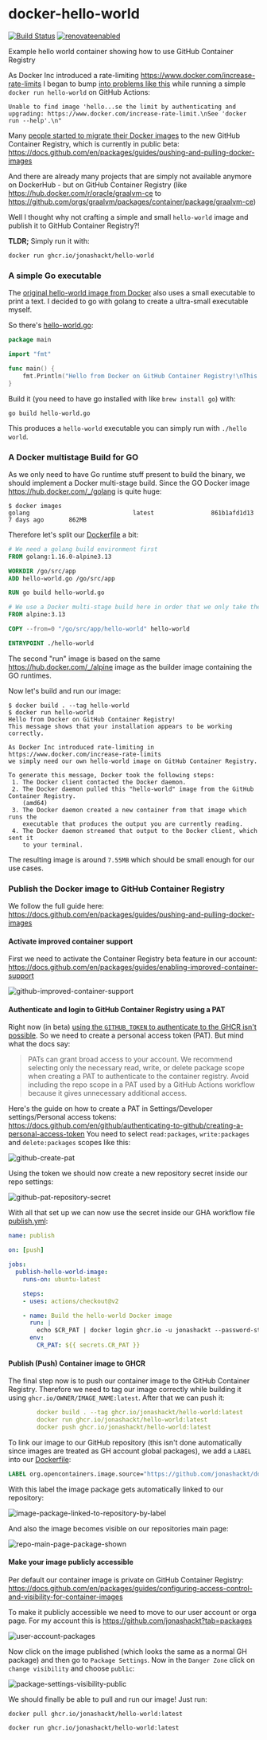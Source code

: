 # docker-hello-world
[![Build Status](https://github.com/jonashackt/docker-hello-world/workflows/publish/badge.svg)](https://github.com/jonashackt/docker-hello-world/actions)
[![renovateenabled](https://img.shields.io/badge/renovate-enabled-yellow)](https://renovatebot.com)

Example hello world container showing how to use GitHub Container Registry


As Docker Inc introduced a rate-limiting https://www.docker.com/increase-rate-limits I began to bump [into problems like this](https://github.com/jonashackt/molecule-ansible-docker-aws/runs/1968417806?check_suite_focus=true) while running a simple `docker run hello-world` on GitHub Actions:

```
Unable to find image 'hello...se the limit by authenticating and upgrading: https://www.docker.com/increase-rate-limit.\nSee 'docker run --help'.\n"
```

Many [people started to migrate their Docker images](https://medium.com/faun/migrating-my-docker-images-to-the-github-container-registry-9f304ccf0aaa) to the new GitHub Container Registry, which is currently in public beta: https://docs.github.com/en/packages/guides/pushing-and-pulling-docker-images

And there are already many projects that are simply not available anymore on DockerHub - but on GitHub Container Registry (like https://hub.docker.com/r/oracle/graalvm-ce to https://github.com/orgs/graalvm/packages/container/package/graalvm-ce)

Well I thought why not crafting a simple and small `hello-world` image and publish it to GitHub Container Registry?!

__TLDR;__ Simply run it with:

```shell
docker run ghcr.io/jonashackt/hello-world
```

### A simple Go executable

The [original hello-world image from Docker](https://github.com/docker-library/hello-world) also uses a small executable to print a text. I decided to go with golang to create a ultra-small executable myself. 

So there's [hello-world.go](hello-world.go):

```go
package main

import "fmt"

func main() {
	fmt.Println("Hello from Docker on GitHub Container Registry!\nThis message shows that your installation appears to be working correctly.\n\nAs Docker Inc introduced rate-limiting in https://www.docker.com/increase-rate-limits\nwe simply need our own hello-world image on GitHub Container Registry.\n\nTo generate this message, Docker took the following steps:\n 1. The Docker client contacted the Docker daemon.\n 2. The Docker daemon pulled this \"hello-world\" image from the GitHub Container Registry.\n    (amd64)\n 3. The Docker daemon created a new container from that image which runs the\n    executable that produces the output you are currently reading.\n 4. The Docker daemon streamed that output to the Docker client, which sent it\n    to your terminal.\n\n")
}
```

Build it (you need to have go installed with like `brew install go`) with:

```shell
go build hello-world.go
```

This produces a `hello-world` executable you can simply run with `./hello world`.


### A Docker multistage Build for GO

As we only need to have Go runtime stuff present to build the binary, we should implement a Docker multi-stage build. Since the GO Docker image https://hub.docker.com/_/golang is quite huge:
```shell
$ docker images
golang                             latest                861b1afd1d13   7 days ago       862MB
```

Therefore let's split our [Dockerfile](Dockerfile) a bit:

```dockerfile
# We need a golang build environment first
FROM golang:1.16.0-alpine3.13

WORKDIR /go/src/app
ADD hello-world.go /go/src/app

RUN go build hello-world.go

# We use a Docker multi-stage build here in order that we only take the compiled go executable
FROM alpine:3.13

COPY --from=0 "/go/src/app/hello-world" hello-world

ENTRYPOINT ./hello-world
```

The second "run" image is based on the same https://hub.docker.com/_/alpine image as the builder image containing the GO runtimes.

Now let's build and run our image:

```shell
$ docker build . --tag hello-world
$ docker run hello-world
Hello from Docker on GitHub Container Registry!
This message shows that your installation appears to be working correctly.

As Docker Inc introduced rate-limiting in https://www.docker.com/increase-rate-limits
we simply need our own hello-world image on GitHub Container Registry.

To generate this message, Docker took the following steps:
 1. The Docker client contacted the Docker daemon.
 2. The Docker daemon pulled this "hello-world" image from the GitHub Container Registry.
    (amd64)
 3. The Docker daemon created a new container from that image which runs the
    executable that produces the output you are currently reading.
 4. The Docker daemon streamed that output to the Docker client, which sent it
    to your terminal.
```

The resulting image is around `7.55MB` which should be small enough for our use cases.


### Publish the Docker image to GitHub Container Registry

We follow the full guide here: https://docs.github.com/en/packages/guides/pushing-and-pulling-docker-images

#### Activate improved container support

First we need to activate the Container Registry beta feature in our account: https://docs.github.com/en/packages/guides/enabling-improved-container-support

![github-improved-container-support](screenshots/github-improved-container-support.png)


#### Authenticate and login to GitHub Container Registry using a PAT

Right now (in beta) [using the `GITHUB_TOKEN` to authenticate to the GHCR isn't possible](https://docs.github.com/en/packages/guides/pushing-and-pulling-docker-images#authenticating-to-github-container-registry). So we need to create a personal access token (PAT). But mind what the docs say:

> PATs can grant broad access to your account. We recommend selecting only the necessary read, write, or delete package scope when creating a PAT to authenticate to the container registry. Avoid including the repo scope in a PAT used by a GitHub Actions workflow because it gives unnecessary additional access.

Here's the guide on how to create a PAT in Settings/Developer settings/Personal access tokens: https://docs.github.com/en/github/authenticating-to-github/creating-a-personal-access-token You need to select `read:packages`, `write:packages` and `delete:packages` scopes like this:

![github-create-pat](screenshots/github-create-pat.png)

Using the token we should now create a new repository secret inside our repo settings:

![github-pat-repository-secret](screenshots/github-pat-repository-secret.png)

With all that set up we can now use the secret inside our GHA workflow file [publish.yml](.github/workflows/publish.yml):

```yaml
name: publish

on: [push]

jobs:
  publish-hello-world-image:
    runs-on: ubuntu-latest

    steps:
    - uses: actions/checkout@v2

    - name: Build the hello-world Docker image
      run: |
        echo $CR_PAT | docker login ghcr.io -u jonashackt --password-stdin
      env:
        CR_PAT: ${{ secrets.CR_PAT }}
```

#### Publish (Push) Container image to GHCR

The final step now is to push our container image to the GitHub Container Registry. Therefore we need to tag our image correctly while building it using `ghcr.io/OWNER/IMAGE_NAME:latest`. After that we can push it:

```yaml
        docker build . --tag ghcr.io/jonashackt/hello-world:latest
        docker run ghcr.io/jonashackt/hello-world:latest
        docker push ghcr.io/jonashackt/hello-world:latest
```

To link our image to our GitHub repository (this isn't done automatically since images are treated as GH account global packages), we add a `LABEL` into our [Dockerfile](Dockerfile):

```dockerfile
LABEL org.opencontainers.image.source="https://github.com/jonashackt/docker-hello-world"
```

With this label the image package gets automatically linked to our repository:

![image-package-linked-to-repository-by-label](screenshots/image-package-linked-to-repository-by-label.png)

And also the image becomes visible on our repositories main page:

![repo-main-page-package-shown](screenshots/repo-main-page-package-shown.png)


#### Make your image publicly accessible

Per default our container image is private on GitHub Container Registry: https://docs.github.com/en/packages/guides/configuring-access-control-and-visibility-for-container-images

To make it publicly accessible we need to move to our user account or orga page. For my account this is https://github.com/jonashackt?tab=packages

![user-account-packages](screenshots/user-account-packages.png)

Now click on the image published (which looks the same as a normal GH package) and then go to `Package Settings`. Now in the `Danger Zone` click on `change visibility` and choose `public`:

![package-settings-visibility-public](screenshots/package-settings-visibility-public.png)

We should finally be able to pull and run our image! Just run:

```shell
docker pull ghcr.io/jonashackt/hello-world:latest

docker run ghcr.io/jonashackt/hello-world:latest
```
